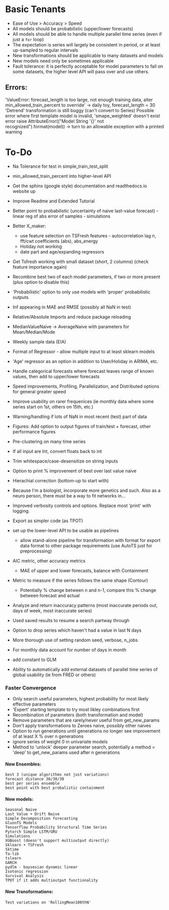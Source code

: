 # Basic Tenants
* Ease of Use > Accuracy > Speed
* All models should be probabilistic (upper/lower forecasts)
* All models should be able to handle multiple parallel time series (even if just a `for` loop)
* The expectation is series will largely be consistent in period, or at least up-sampled to regular intervals
* New transformations should be applicable to many datasets and models
* New models need only be sometimes applicable
* Fault tolerance: it is perfectly acceptable for model parameters to fail on some datasets, the higher level API will pass over and use others.

## Errors: 
'ValueError: forecast_length is too large, not enough training data, alter min_allowed_train_percent to override' -> daily toy, forecast_length = 30
'Detrend' transformation is still buggy (can't convert to Series)
Possible error where first template model is invalid, 'smape_weighted' doesn't exist error
raise AttributeError(("Model String '{}' not recognized").format(model)) -> turn to an allowable exception with a printed warning

# To-Do
* Na Tolerance for test in simple_train_test_split
* min_allowed_train_percent into higher-level API

* Get the sphinx (google style) documentation and readthedocs.io website up
* Improve Readme and Extended Tutorial
* Better point to probabilistic (uncertainty of naive last-value forecast) - linear reg of abs error of samples - simulations
* Better X_maker:
	* use feature selection on TSFresh features - autocorrelation lag n, fft/cwt coefficients (abs), abs_energy
	* Holiday not working
	* date part and age/expanding regressors
* Get Tsfresh working with small dataset (short, 2 columns) (check feature importance again)
* Recombine best two of each model parameters, if two or more present (plus option to disable this)
* 'Probabilistic' option to only use models with 'proper' probabilistic outputs
* Inf appearing in MAE and RMSE (possibly all NaN in test)
* Relative/Absolute Imports and reduce package reloading
* MedianValueNaive -> AverageNaive with parameters for Mean/Median/Mode
* Weekly sample data (EIA)
* Format of Regressor - allow multiple input to at least sklearn models
* 'Age' regressor as an option in addition to User/Holiday in ARIMA, etc.
* Handle categorical forecasts where forecast leaves range of known values, then add to upper/lower forecasts
* Speed improvements, Profiling, Parallelization, and Distributed options for general greater speed
* Improve usability on rarer frequenices (ie monthly data where some series start on 1st, others on 15th, etc.)
* Warning/handling if lots of NaN in most recent (test) part of data
* Figures: Add option to output figures of train/test + forecast, other performance figures
* Pre-clustering on many time series
* If all input are Int, convert floats back to int
* Trim whitespace/case-desensitize on string inputs
* Option to print % improvement of best over last value naive
* Hierachial correction (bottom-up to start with)
* Because I'm a biologist, incorporate more genetics and such. Also as a neuro person, there must be a way to fit networks in...
* Improved verbosity controls and options. Replace most 'print' with logging.
* Export as simpler code (as TPOT)
* set up the lower-level API to be usable as pipelines
	* allow stand-alone pipeline for transformation with format for export data format to other package requirements (use AutoTS just for preprocessing)
* AIC metric, other accuracy metrics
	* MAE of upper and lower forecasts, balance with Containment
* Metric to measure if the series follows the same shape (Contour)
	* Potentially % change between n and n-1, compare this % change between forecast and actual
* Analyze and return inaccuracy patterns (most inaccurate periods out, days of week, most inaccurate series)
* Used saved results to resume a search partway through
* Option to drop series which haven't had a value in last N days
* More thorough use of setting random seed, verbose, n_jobs
* For monthly data account for number of days in month
* add constant to GLM
* Ability to automatically add external datasets of parallel time series of global usability (ie from FRED or others)

### Faster Convergence
* Only search useful parameters, highest probability for most likely effective parameters
* 'Expert' starting template to try most likley combinations first
* Recombination of parameters (both transformation and model)
* Remove parameters that are rarely/never useful from get_new_params
* Don't apply transformations to Zeroes naive, possibly other naives
* Option to run generations until generations no longer see improvement of at least X % over n generations
* ignore series of weight 0 in univariate models
* Method to 'unlock' deeper parameter search, potentially a method = 'deep' to get_new_params used after n generations

#### New Ensembles:
	best 3 (unique algorithms not just variations)
	forecast distance 30/30/30
	best per series ensemble
	best point with best probalistic containment
#### New models:
	Seasonal Naive
	Last Value + Drift Naive
	Simple Decomposition forecasting
	GluonTS Models
	Tensorflow Probability Structural Time Series
	Pytorch Simple LSTM/GRU
	Simulations
	XGBoost (doesn't support multioutput directly)
	Sklearn + TSFresh
	Sktime
	Ta-lib
	tslearn
	GARCH
	pydlm - baysesian dynamic linear
	Isotonic regression
	Survival Analysis
	TPOT if it adds multioutput functionality

#### New Transformations:
	Test variations on 'RollingMean100thN'
